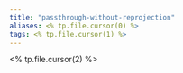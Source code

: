 ```yaml
---
title: "passthrough-without-reprojection"
aliases: <% tp.file.cursor(0) %>
tags: <% tp.file.cursor(1) %>
---
```


<% tp.file.cursor(2) %>
